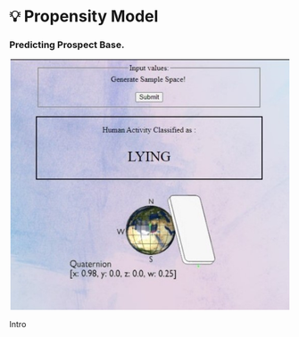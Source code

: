 # 💡 Propensity Model
### Predicting Prospect Base.<br>
<p align="center">
  <kbd>
  <img width="500" height="450" src="https://github.com/rjrockzz/sensor-data-correlation/blob/master/data/ui.jpg">
  </kbd>  
</p>
Intro
